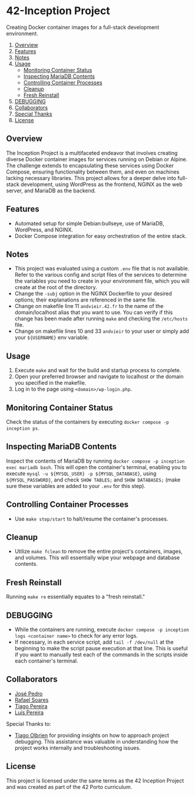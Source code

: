 # 42-Inception Project

Creating Docker container images for a full-stack development environment.

1. [Overview](#overview)
2. [Features](#features)
3. [Notes](#notes)
4. [Usage](#usage)
   - [Monitoring Container Status](#monitoring-container-status)
   - [Inspecting MariaDB Contents](#inspecting-mariadb-contents)
   - [Controlling Container Processes](#controlling-container-processes)
   - [Cleanup](#cleanup)
   - [Fresh Reinstall](#fresh-reinstall)
5. [DEBUGGING](#debugging)
6. [Collaborators](#collaborators)
7. [Special Thanks](#special-thanks)
8. [License](#license)

## Overview

The Inception Project is a multifaceted endeavor that involves creating diverse Docker container images for services running on Debian or Alpine. The challenge extends to encapsulating these services using Docker Compose, ensuring functionality between them, and even on machines lacking necessary libraries. This project allows for a deeper delve into full-stack development, using WordPress as the frontend, NGINX as the web server, and MariaDB as the backend.

## Features

- Automated setup for simple Debian:bullseye, use of MariaDB, WordPress, and NGINX.
- Docker Compose integration for easy orchestration of the entire stack.

## Notes

- This project was evaluated using a custom `.env` file that is not available. Refer to the various config and script files of the services to determine the variables you need to create in your environment file, which you will create at the root of the directory.
- Change the `-subj` option in the NGINX Dockerfile to your desired options; their explanations are referenced in the same file.
- Change on makefile line 11 `andvieir.42.fr` to the name of the domain/localhost alias that you want to use. You can verify if this change has been made after running `make` and checking the `/etc/hosts` file.
- Change on makefile lines 10 and 33 `andvieir` to your user or simply add your `${USERNAME}` env variable.

## Usage

1. Execute `make` and wait for the build and startup process to complete.
2. Open your preferred browser and navigate to localhost or the domain you specified in the makefile.
3. Log in to the page using `<domain>/wp-login.php`.

  ## Monitoring Container Status

  Check the status of the containers by executing `docker compose -p inception ps`.

  ## Inspecting MariaDB Contents

  Inspect the contents of MariaDB by running `docker compose -p inception exec mariadb bash`. This will open the container's terminal, enabling you to execute `mysql -u ${MYSQL_USER} -p ${MYSQL_DATABASE}`, using `${MYSQL_PASSWORD}`, and check `SHOW TABLES;` and `SHOW DATABASES;` (make sure these variables are added to your `.env` for this step).

  ## Controlling Container Processes

  - Use `make stop/start` to halt/resume the container's processes.

  ## Cleanup

  - Utilize `make fclean` to remove the entire project's containers, images, and volumes. This will essentially wipe your webpage and database contents.

  ## Fresh Reinstall

  Running `make re` essentially equates to a "fresh reinstall."

## DEBUGGING

- While the containers are running, execute `docker compose -p inception logs <container name>` to check for any error logs.
- If necessary, in each service script, add `tail -f /dev/null` at the beginning to make the script pause execution at that line. This is useful if you want to manually test each of the commands in the scripts inside each container's terminal.

## Collaborators

- [José Pedro](https://github.com/ZPedro99)
- [Rafael Soares](https://github.com/rafaSoares1)
- [Tiago Pereira](https://github.com/t-pereira06)
- [Luís Pereira](https://github.com/lubuper)
  
Special Thanks to:
- [Tiago Olbrien](https://github.com/olbrien) for providing insights on how to approach project debugging. This assistance was valuable in understanding how the project works internally and troubleshooting issues.

## License

This project is licensed under the same terms as the 42 Inception Project and was created as part of the 42 Porto curriculum.
